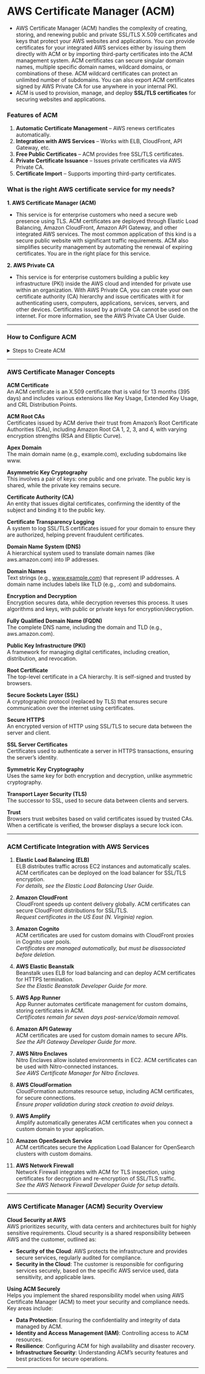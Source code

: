 # **AWS Certificate Manager (ACM)**
- AWS Certificate Manager (ACM) handles the complexity of creating, storing, and renewing public and private SSL/TLS X.509 certificates and keys that protect your AWS websites and applications. You can provide certificates for your integrated AWS services either by issuing them directly with ACM or by importing third-party certificates into the ACM management system. ACM certificates can secure singular domain names, multiple specific domain names, wildcard domains, or combinations of these. ACM wildcard certificates can protect an unlimited number of subdomains. You can also export ACM certificates signed by AWS Private CA for use anywhere in your internal PKI.
- ACM is used to provision, manage, and deploy **SSL/TLS certificates** for securing websites and applications.

### **Features of ACM**
1. **Automatic Certificate Management** – AWS renews certificates automatically.
2. **Integration with AWS Services** – Works with ELB, CloudFront, API Gateway, etc.
3. **Free Public Certificates** – ACM provides free SSL/TLS certificates.
4. **Private Certificate Issuance** – Issues private certificates via AWS Private CA.
5. **Certificate Import** – Supports importing third-party certificates.

### What is the right AWS certificate service for my needs?
**1. **AWS Certificate Manager (ACM)****
- This service is for enterprise customers who need a secure web presence using TLS. ACM certificates are deployed through Elastic Load Balancing, Amazon CloudFront, Amazon API Gateway, and other integrated AWS services. The most common application of this kind is a secure public website with significant traffic requirements. ACM also simplifies security management by automating the renewal of expiring certificates. You are in the right place for this service.

**2. **AWS Private CA****
- This service is for enterprise customers building a public key infrastructure (PKI) inside the AWS cloud and intended for private use within an organization. With AWS Private CA, you can create your own certificate authority (CA) hierarchy and issue certificates with it for authenticating users, computers, applications, services, servers, and other devices. Certificates issued by a private CA cannot be used on the internet. For more information, see the AWS Private CA User Guide.
---

### **How to Configure ACM**

<details>
  <summary>Steps to Create ACM</summary>

#### **Step 1: Request a Certificate**
1. Open **ACM Console** → Click **Request a Certificate**.
2. Choose **Public Certificate** (for internet-facing apps).
3. Enter your **domain name** (e.g., `example.com`).
4. Click **Next**.

#### **Step 2: Validate the Certificate**
ACM offers two validation methods:
1. **DNS Validation (Recommended)**
   - ACM provides CNAME records.
   - Add them in **Route 53** (or other DNS providers).
   - Wait for ACM to issue the certificate.
2. **Email Validation**
   - ACM sends emails to domain contacts.
   - Click the approval link.

#### **Step 3: Deploy the Certificate**
- Use ACM certificates in:
  1. **CloudFront** – Secure content delivery.
  2. **ELB** – Secure traffic to EC2 instances.
  3. **API Gateway** – Secure API endpoints.

#### **Step 4: Monitor and Renew**
- ACM automatically renews public certificates.
- Check **Certificate Status** in ACM Console.

</details>

---

### AWS Certificate Manager Concepts

**ACM Certificate**  
An ACM certificate is an X.509 certificate that is valid for 13 months (395 days) and includes various extensions like Key Usage, Extended Key Usage, and CRL Distribution Points.

**ACM Root CAs**  
Certificates issued by ACM derive their trust from Amazon’s Root Certificate Authorities (CAs), including Amazon Root CA 1, 2, 3, and 4, with varying encryption strengths (RSA and Elliptic Curve).

**Apex Domain**  
The main domain name (e.g., example.com), excluding subdomains like www.

**Asymmetric Key Cryptography**  
This involves a pair of keys: one public and one private. The public key is shared, while the private key remains secure.

**Certificate Authority (CA)**  
An entity that issues digital certificates, confirming the identity of the subject and binding it to the public key.

**Certificate Transparency Logging**  
A system to log SSL/TLS certificates issued for your domain to ensure they are authorized, helping prevent fraudulent certificates.

**Domain Name System (DNS)**  
A hierarchical system used to translate domain names (like aws.amazon.com) into IP addresses.

**Domain Names**  
Text strings (e.g., www.example.com) that represent IP addresses. A domain name includes labels like TLD (e.g., .com) and subdomains.

**Encryption and Decryption**  
Encryption secures data, while decryption reverses this process. It uses algorithms and keys, with public or private keys for encryption/decryption.

**Fully Qualified Domain Name (FQDN)**  
The complete DNS name, including the domain and TLD (e.g., aws.amazon.com).

**Public Key Infrastructure (PKI)**  
A framework for managing digital certificates, including creation, distribution, and revocation.

**Root Certificate**  
The top-level certificate in a CA hierarchy. It is self-signed and trusted by browsers.

**Secure Sockets Layer (SSL)**  
A cryptographic protocol (replaced by TLS) that ensures secure communication over the internet using certificates.

**Secure HTTPS**  
An encrypted version of HTTP using SSL/TLS to secure data between the server and client.

**SSL Server Certificates**  
Certificates used to authenticate a server in HTTPS transactions, ensuring the server’s identity.

**Symmetric Key Cryptography**  
Uses the same key for both encryption and decryption, unlike asymmetric cryptography.

**Transport Layer Security (TLS)**  
The successor to SSL, used to secure data between clients and servers.

**Trust**  
Browsers trust websites based on valid certificates issued by trusted CAs. When a certificate is verified, the browser displays a secure lock icon.

---

### **ACM Certificate Integration with AWS Services**

1. **Elastic Load Balancing (ELB)**  
   ELB distributes traffic across EC2 instances and automatically scales. ACM certificates can be deployed on the load balancer for SSL/TLS encryption.  
   *For details, see the Elastic Load Balancing User Guide.*

2. **Amazon CloudFront**  
   CloudFront speeds up content delivery globally. ACM certificates can secure CloudFront distributions for SSL/TLS.  
   *Request certificates in the US East (N. Virginia) region.*

3. **Amazon Cognito**  
   ACM certificates are used for custom domains with CloudFront proxies in Cognito user pools.  
   *Certificates are managed automatically, but must be disassociated before deletion.*

4. **AWS Elastic Beanstalk**  
   Beanstalk uses ELB for load balancing and can deploy ACM certificates for HTTPS termination.  
   *See the Elastic Beanstalk Developer Guide for more.*

5. **AWS App Runner**  
   App Runner automates certificate management for custom domains, storing certificates in ACM.  
   *Certificates remain for seven days post-service/domain removal.*

6. **Amazon API Gateway**  
   ACM certificates are used for custom domain names to secure APIs.  
   *See the API Gateway Developer Guide for more.*

7. **AWS Nitro Enclaves**  
   Nitro Enclaves allow isolated environments in EC2. ACM certificates can be used with Nitro-connected instances.  
   *See AWS Certificate Manager for Nitro Enclaves.*

8. **AWS CloudFormation**  
   CloudFormation automates resource setup, including ACM certificates, for secure connections.  
   *Ensure proper validation during stack creation to avoid delays.*

9. **AWS Amplify**  
   Amplify automatically generates ACM certificates when you connect a custom domain to your application.

10. **Amazon OpenSearch Service**  
    ACM certificates secure the Application Load Balancer for OpenSearch clusters with custom domains.

11. **AWS Network Firewall**  
    Network Firewall integrates with ACM for TLS inspection, using certificates for decryption and re-encryption of SSL/TLS traffic.  
    *See the AWS Network Firewall Developer Guide for setup details.*

---

### **AWS Certificate Manager (ACM) Security Overview**

**Cloud Security at AWS**  
AWS prioritizes security, with data centers and architectures built for highly sensitive requirements. Cloud security is a shared responsibility between AWS and the customer, outlined as:

- **Security of the Cloud**: AWS protects the infrastructure and provides secure services, regularly audited for compliance.
- **Security in the Cloud**: The customer is responsible for configuring services securely, based on the specific AWS service used, data sensitivity, and applicable laws.

**Using ACM Securely**  
Helps you implement the shared responsibility model when using AWS Certificate Manager (ACM) to meet your security and compliance needs. Key areas include:

- **Data Protection**: Ensuring the confidentiality and integrity of data managed by ACM.
- **Identity and Access Management (IAM)**: Controlling access to ACM resources.
- **Resilience**: Configuring ACM for high availability and disaster recovery.
- **Infrastructure Security**: Understanding ACM’s security features and best practices for secure operations.

---
